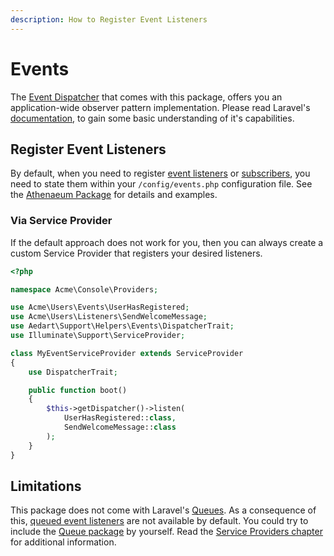 ```yaml
---
description: How to Register Event Listeners
---
```


# Events

The [Event Dispatcher](https://laravel.com/docs/12.x/events) that comes with this package, offers you an application-wide observer pattern implementation.
Please read Laravel's [documentation](https://laravel.com/docs/12.x/events), to gain some basic understanding of it's capabilities.

## Register Event Listeners

By default, when you need to register [event listeners](https://laravel.com/docs/12.x/events#defining-listeners) or [subscribers](https://laravel.com/docs/12.x/events#event-subscribers), you need to state them within your `/config/events.php` configuration file.
See the [Athenaeum Package](../../events) for details and examples.

### Via Service Provider

If the default approach does not work for you, then you can always create a custom Service Provider that registers your desired listeners.

```php
<?php

namespace Acme\Console\Providers;

use Acme\Users\Events\UserHasRegistered;
use Acme\Users\Listeners\SendWelcomeMessage;
use Aedart\Support\Helpers\Events\DispatcherTrait;
use Illuminate\Support\ServiceProvider;

class MyEventServiceProvider extends ServiceProvider
{
    use DispatcherTrait;

    public function boot()
    {
        $this->getDispatcher()->listen(
            UserHasRegistered::class,
            SendWelcomeMessage::class
        );
    }
}
```

## Limitations

This package does not come with Laravel's [Queues](https://laravel.com/docs/12.x/queues).
As a consequence of this, [queued event listeners](https://laravel.com/docs/12.x/events#queued-event-listeners) are not available by default.
You could try to include the [Queue package](https://packagist.org/packages/illuminate/queue) by yourself.
Read the [Service Providers chapter](providers) for additional information. 
